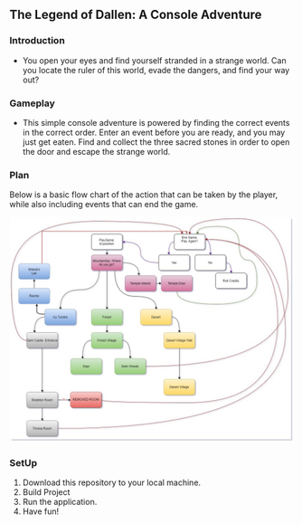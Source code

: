 ## The Legend of Dallen: A Console Adventure

### Introduction

  - You open your eyes and find yourself stranded in a strange world. Can you locate the ruler of this world, evade the dangers, and find your way out?
  
### Gameplay

   - This simple console adventure is powered by finding the correct events in the correct order. Enter an event before you are ready, and you may just get eaten. Find and collect the three sacred stones in order to open the door and escape the strange world.
   
### Plan

Below is a basic flow chart of the action that can be taken by the player, while also including events that can end the game. 

![GameFlowImage](https://github.com/consoleCastle/LOD/blob/master/LOD/Utils/LOD.jpg)

### SetUp

  1. Download this repository to your local machine.
  2. Build Project
  3. Run the application.
  4. Have fun!
